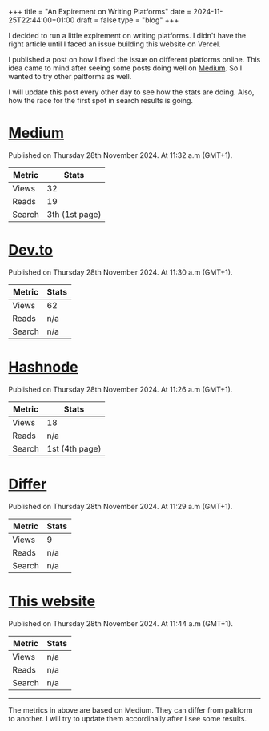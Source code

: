 +++
title = "An Expirement on Writing Platforms"
date = 2024-11-25T22:44:00+01:00
draft = false
type = "blog"
+++

I decided to run a little expirement on writing platforms. I didn't have the right article until I faced an issue building this website on Vercel.

I published a post on how I fixed the issue on different platforms online. This idea came to mind after seeing some posts doing well on [Medium](https://mohessaid.medium.com). So I wanted to try other paltforms as well.

I will update this post every other day to see how the stats are doing. Also, how the race for the first spot in search results is going.

# [Medium](https://mohessaid.medium.com/how-to-host-hugo-in-vercel-d7dff8dffe6f)

Published on Thursday 28th November 2024. At 11:32 a.m (GMT+1).

| Metric | Stats |
| ------ | ----- |
| Views |  32 |
| Reads |  19 |
| Search |  3th (1st page)|

# [Dev.to](https://dev.to/mohessaid/how-to-host-hugo-in-vercel-3d57)

Published on Thursday 28th November 2024. At 11:30 a.m (GMT+1).

| Metric | Stats |
| ------ | ----- |
| Views |  62 |
| Reads |  n/a |
| Search |  n/a |

# [Hashnode](https://devmind.mohessaid.com/how-to-host-hugo-in-vercel)

Published on Thursday 28th November 2024. At 11:26 a.m (GMT+1).

| Metric | Stats |
| ------ | ----- |
| Views |  18 |
| Reads |  n/a |
| Search |  1st (4th page) |

# [Differ](https://differ.blog/p/how-to-host-hugo-in-vercel-3ee20d)

Published on Thursday 28th November 2024. At 11:29 a.m (GMT+1).

| Metric | Stats |
| ------ | ----- |
| Views |  9 |
| Reads |  n/a |
| Search |  n/a |

# [This website](https://mohessaid.com/blog/how-to-host-hugo-in-vercel/)

Published on Thursday 28th November 2024. At 11:44 a.m (GMT+1).

| Metric | Stats |
| ------ | ----- |
| Views |  n/a |
| Reads |  n/a |
| Search |  n/a |

---
The metrics in above are based on Medium. They can differ from paltform to another. I will try to update them accordinally after I see some results.
